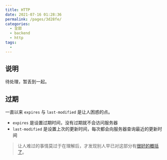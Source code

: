 ```yaml
---
title: HTTP
date: 2021-07-16 01:28:36
permalink: /pages/3d28fe/
categories: 
  - 全部
  - backend
  - http
tags: 
  - 
---
```


## 说明

待处理，暂丢到一起。



## 过期

一直以来 `expires` 与 `last-modified` 是让人困惑的点。

+ `expires` 是设置过期时间，没有过期就不会访问服务器
+ `last-modified` 是设置上次的更新时间，每次都会向服务器查询最近的更新时间

> 让人难过的事情莫过于在理解后，才发现别人早已对这部分有[很好的概括了](https://blog.csdn.net/eroswang/article/details/8302191)。

